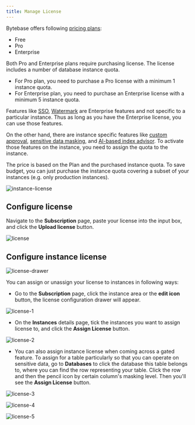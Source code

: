 ```yaml
---
title: Manage License
---
```


Bytebase offers following [pricing plans](/pricing):

- Free
- Pro
- Enterprise

Both Pro and Enterprise plans require purchasing license. The license includes a number of database instance quota.

- For Pro plan, you need to purchase a Pro license with a minimum 1 instance quota.
- For Enterprise plan, you need to purchase an Enterprise license with a minimum 5 instance quota.

Features like [SSO](/docs/administration/sso/overview/), [Watermark](/docs/security/watermark/) are Enterprise features and not specific to a particular instance. Thus as long as you have the Enterprise license, you can use those features.

On the other hand, there are instance specific features like [custom approval](/docs/administration/custom-approval), [sensitive data masking](/docs/security/mask-data), and [AI-based index advisor](/docs/slow-query/index-advisor). To activate those features on the instance, you need to assign the quota to the instance.

<HintBlock type="info">

The price is based on the Plan and the purchased instance quota. To save budget, you can just purchase the instance quota covering a subset of your instances (e.g. only production instances).

</HintBlock>

![instance-license](/content/docs/administration/license/instance-license.webp)

## Configure license

Navigate to the **Subscription** page, paste your license into the input box, and click the **Upload license** button.

![license](/content/docs/administration/license/license.webp)

## Configure instance license

![license-drawer](/content/docs/administration/license/license-drawer.webp)

You can assign or unassign your license to instances in following ways:

- Go to the **Subscription** page, click the instance area or the **edit icon** button, the license configuration drawer will appear.

![license-1](/content/docs/administration/license/license-1.webp)

- On the **Instances** details page, tick the instances you want to assign license to, and click the **Assign License** button.

![license-2](/content/docs/administration/license/license-2.webp)

- You can also assign instance license when coming across a gated feature. To assign for a table particularly so that you can operate on sensitive data, go to **Databases** to click the database this table belongs to, where you can find the row representing your table. Click the row and then the pencil icon by certain column's masking level. Then you'll see the **Assign License** button.

![license-3](/content/docs/administration/license/license-3.webp)

![license-4](/content/docs/administration/license/license-4.webp)

![license-5](/content/docs/administration/license/license-5.webp)
